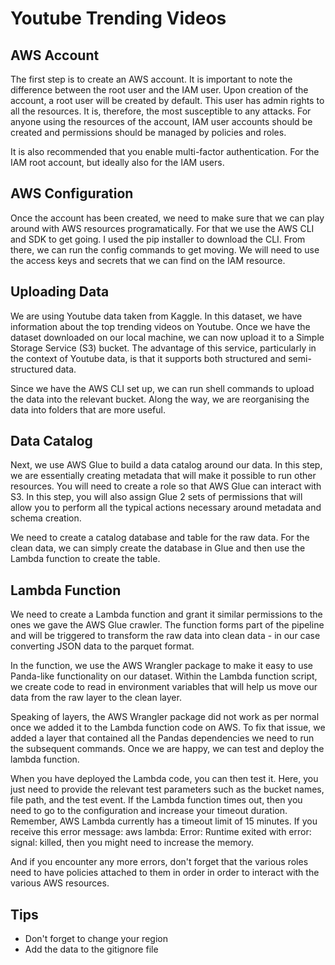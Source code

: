 # Youtube Trending Videos

## AWS Account

The first step is to create an AWS account. It is important to note the difference between the root user and the IAM user. Upon creation of the account, a root user will be created by default. This user has admin rights to all the resources. It is, therefore, the most susceptible to any attacks. For anyone using the resources of the account, IAM user accounts should be created and permissions should be managed by policies and roles.

It is also recommended that you enable multi-factor authentication. For the IAM root account, but ideally also for the IAM users.

## AWS Configuration

Once the account has been created, we need to make sure that we can play around with AWS resources programatically. For that we use the AWS CLI and SDK to get going. I used the pip installer to download the CLI. From there, we can run the config commands to get moving. We will need to use the access keys and secrets that we can find on the IAM resource.

## Uploading Data

We are using Youtube data taken from Kaggle. In this dataset, we have information about the top trending videos on Youtube. Once we have the dataset downloaded on our local machine, we can now upload it to a Simple Storage Service (S3) bucket. The advantage of this service, particularly in the context of Youtube data, is that it supports both structured and semi-structured data.

Since we have the AWS CLI set up, we can run shell commands to upload the data into the relevant bucket. Along the way, we are reorganising the data into folders that are more useful.

## Data Catalog

Next, we use AWS Glue to build a data catalog around our data. In this step, we are essentially creating metadata that will make it possible to run other resources. You will need to create a role so that AWS Glue can interact with S3. In this step, you will also assign Glue 2 sets of permissions that will allow you to perform all the typical actions necessary around metadata and schema creation.

We need to create a catalog database and table for the raw data. For the clean data, we can simply create the database in Glue and then use the Lambda function to create the table.

## Lambda Function

We need to create a Lambda function and grant it similar permissions to the ones we gave the AWS Glue crawler. The function forms part of the pipeline and will be triggered to transform the raw data into clean data - in our case converting JSON data to the parquet format.

In the function, we use the AWS Wrangler package to make it easy to use Panda-like functionality on our dataset. Within the Lambda function script, we create code to read in environment variables that will help us move our data from the raw layer to the clean layer.

Speaking of layers, the AWS Wrangler package did not work as per normal once we added it to the Lambda function code on AWS. To fix that issue, we added a layer that contained all the Pandas dependencies we need to run the subsequent commands. Once we are happy, we can test and deploy the lambda function.

When you have deployed the Lambda code, you can then test it. Here, you just need to provide the relevant test parameters such as the bucket names, file path, and the test event. If the Lambda function times out, then you need to go to the configuration and increase your timeout duration. Remember, AWS Lambda currently has a timeout limit of 15 minutes. If you receive this error message: aws lambda: Error: Runtime exited with error: signal: killed, then you might need to increase the memory.

And if you encounter any more errors, don't forget that the various roles need to have policies attached to them in order in order to interact with the various AWS resources.

## Tips

- Don't forget to change your region
- Add the data to the gitignore file
